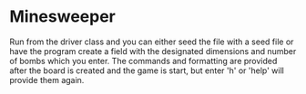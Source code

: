 # Minesweeper
Run from the driver class and you can either seed the file with a seed file or have the program create 
a field with the designated dimensions and number of bombs which you enter. The commands and formatting 
are provided after the board is created and the game is start, but enter 'h' or 'help' will provide them 
again.
